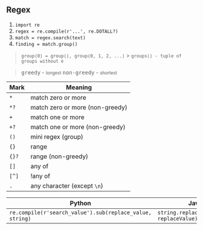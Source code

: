 ## Regex

1. `import re`
2. `regex = re.compile(r'...', re.DOTALL?)`
3. `match = regex.search(text)`
4. `finding = match.group()`

> <tt><small>group(0) = group(), group(0, 1, 2, ...)</small></tt> > <tt><small>groups() - tuple of groups without `0`</small></tt>

> <tt>greedy</tt> - <small>longest</small> <tt>non-greedy</tt> - <small>shortest</small>

| Mark  | Meaning                         |
| ----- | ------------------------------- |
| `*`   | match zero or more              |
| `*?`  | match zero or more (non-greedy) |
| `+`   | match one or more               |
| `+?`  | match one or more (non-greedy)  |
| `()`  | mini regex (group)              |
| `{}`  | range                           |
| `{}?` | range (non-greedy)              |
| `[]`  | any of                          |
| `[^]` | !any of                         |
| `.`   | any character (except `\n`)     |

| Python                                                   | Javascript                                     |
| -------------------------------------------------------- | ---------------------------------------------- |
| `re.compile(r'search_value').sub(replace_value, string)` | `string.replace(/searchValue/g, replaceValue)` |
